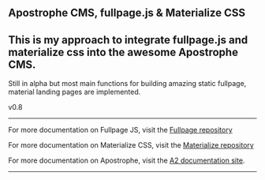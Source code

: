 ## Apostrophe CMS, fullpage.js & Materialize CSS
## This is my approach to integrate fullpage.js and materialize css into the awesome Apostrophe CMS.

Still in alpha but most main functions for building amazing static fullpage, material landing pages are implemented.


v0.8

---------------

For more documentation on Fullpage JS, visit the [Fullpage repository](https://github.com/alvarotrigo/fullPage.js/)

For more documentation on Materialize CSS, visit the [Materialize repository](https://github.com/Dogfalo/materialize)

For more documentation on Apostrophe, visit the [A2 documentation site](http://apostrophecms.com).

--------------
